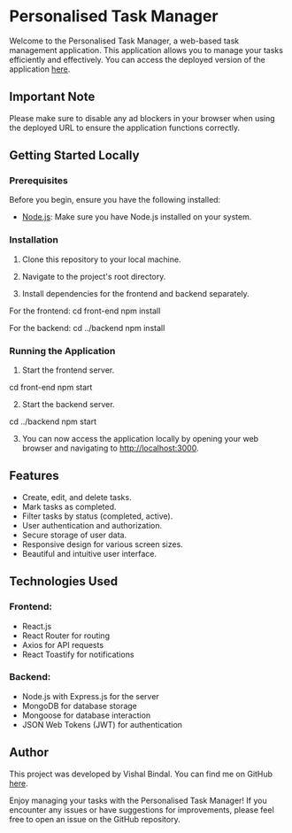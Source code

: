 # Personalised Task Manager

Welcome to the Personalised Task Manager, a web-based task management application. This application allows you to manage your tasks efficiently and effectively. You can access the deployed version of the application [here](https://personalised-task-manager-oyby.vercel.app/).

## Important Note

Please make sure to disable any ad blockers in your browser when using the deployed URL to ensure the application functions correctly.

## Getting Started Locally

### Prerequisites

Before you begin, ensure you have the following installed:

- [Node.js](https://nodejs.org/): Make sure you have Node.js installed on your system.

### Installation

1. Clone this repository to your local machine.

2. Navigate to the project's root directory.

3. Install dependencies for the frontend and backend separately.

For the frontend:
  cd front-end
  npm install

For the backend:
  cd ../backend
  npm install

### Running the Application

1. Start the frontend server.

  cd front-end
  npm start

2. Start the backend server.

  cd ../backend
  npm start

3. You can now access the application locally by opening your web browser and navigating to [http://localhost:3000](http://localhost:3000).

## Features

- Create, edit, and delete tasks.
- Mark tasks as completed.
- Filter tasks by status (completed, active).
- User authentication and authorization.
- Secure storage of user data.
- Responsive design for various screen sizes.
- Beautiful and intuitive user interface.

## Technologies Used

### Frontend:

- React.js
- React Router for routing
- Axios for API requests
- React Toastify for notifications

### Backend:

- Node.js with Express.js for the server
- MongoDB for database storage
- Mongoose for database interaction
- JSON Web Tokens (JWT) for authentication

## Author

This project was developed by Vishal Bindal. You can find me on GitHub [here](https://github.com/vbindal).

Enjoy managing your tasks with the Personalised Task Manager! If you encounter any issues or have suggestions for improvements, please feel free to open an issue on the GitHub repository.
